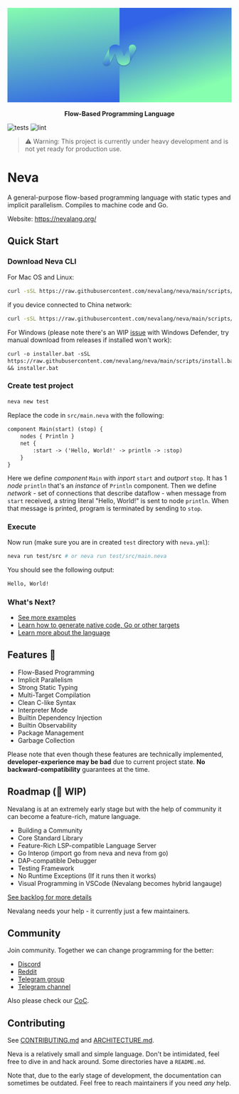 ![Big Header](./assets/header/big.svg "Big header with nevalang logo")

**<p align="center">Flow-Based Programming Language</p>**

![tests](https://github.com/nevalang/neva/actions/workflows/test.yml/badge.svg?branch=main) ![lint](https://github.com/nevalang/neva/actions/workflows/lint.yml/badge.svg?branch=main)

> ⚠️ Warning: This project is currently under heavy development and is not yet ready for production use.

# Neva

A general-purpose flow-based programming language with static types and implicit parallelism. Compiles to machine code and Go.

Website: https://nevalang.org/

## Quick Start

### Download Neva CLI

For Mac OS and Linux:

```bash
curl -sSL https://raw.githubusercontent.com/nevalang/neva/main/scripts/install.sh | bash
```

if you device connected to China network:

```bash
curl -sSL https://raw.githubusercontent.com/nevalang/neva/main/scripts/install.sh | bash
```

For Windows (please note there's an WIP [issue](https://github.com/nevalang/neva/issues/499) with Windows Defender, try manual download from releases if installed won't work):

```batch
curl -o installer.bat -sSL https://raw.githubusercontent.com/nevalang/neva/main/scripts/install.bat && installer.bat
```

### Create test project

```bash
neva new test
```

Replace the code in `src/main.neva` with the following:

```neva
component Main(start) (stop) {
	nodes { Println }
	net {
		:start -> ('Hello, World!' -> println -> :stop)
	}
}
```

Here we define _component_ `Main` with _inport_ `start` and _outport_ `stop`. It has 1 _node_ `println` that's an _instance_ of `Println` component. Then we define _network_ - set of connections that describe dataflow - when message from `start` received, a string literal "Hello, World!" is sent to node `println`. When that message is printed, program is terminated by sending to `stop`.

### Execute

Now run (make sure you are in created `test` directory with `neva.yml`):

```bash
neva run test/src # or neva run test/src/main.neva
```

You should see the following output:

```bash
Hello, World!
```

### What's Next?

- [See more examples](./examples/)
- [Learn how to generate native code, Go or other targets](https://nevalang.org/docs/quick-start)
- [Learn more about the language](https://nevalang.org/docs/about)

## Features 🚀

- Flow-Based Programming
- Implicit Parallelism
- Strong Static Typing
- Multi-Target Compilation
- Clean C-like Syntax
- Interpreter Mode
- Builtin Dependency Injection
- Builtin Observability
- Package Management
- Garbage Collection

Please note that even though these features are technically implemented, **developer-experience may be bad** due to current project state. **No backward-compatibility** guarantees at the time.

## Roadmap (🚧 WIP)

Nevalang is at an extremely early stage but with the help of community it can become a feature-rich, mature language.

- Building a Community
- Core Standard Library
- Feature-Rich LSP-compatible Language Server
- Go Interop (import go from neva and neva from go)
- DAP-compatible Debugger
- Testing Framework
- No Runtime Exceptions (If it runs then it works)
- Visual Programming in VSCode (Nevalang becomes hybrid langauge)

[See backlog for more details](https://github.com/orgs/nevalang/projects)

Nevalang needs your help - it currently just a few maintainers.

## Community

Join community. Together we can change programming for the better:

- [Discord](https://discord.gg/dmXbC79UuH)
- [Reddit](https://www.reddit.com/r/nevalang/)
- [Telegram group](https://t.me/+H1kRClL8ppI1MWJi)
- [Telegram channel](https://t.me/+H1kRClL8ppI1MWJi)

Also please check our [CoC](./CODE_OF_CONDUCT.md).

## Contributing

See [CONTRIBUTING.md](./CONTRIBUTING.md) and [ARCHITECTURE.md](./ARCHITECTURE.md).

Neva is a relatively small and simple language. Don't be intimidated, feel free to dive in and hack around. Some directories have a `README.md`.

Note that, due to the early stage of development, the documentation can sometimes be outdated. Feel free to reach maintainers if you need _any_ help.
